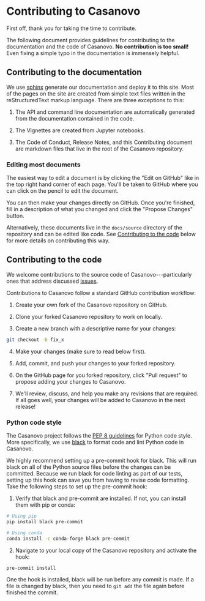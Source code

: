 # Contributing to Casanovo

First off, thank you for taking the time to contribute.

The following document provides guidelines for contributing to the
documentation and the code of Casanovo. **No contribution is too small!** Even
fixing a simple typo in the documentation is immensely helpful.


## Contributing to the documentation

We use [sphinx](https://www.sphinx-doc.org/en/master/) generate our
documentation and deploy it to this site. Most of the pages on the site are
created from simple text files written in the reStructuredText markup language.
There are three exceptions to this:

1. The API and command line documentation are automatically generated from the
   documentation contained in the code.

2. The Vignettes are created from Jupyter notebooks.

3. The Code of Conduct, Release Notes, and this Contributing document are 
   markdown files that live in the root of the Casanovo repository.

### Editing most documents

The easiest way to edit a document is by clicking the "Edit on GitHub" like in
the top right hand corner of each page. You'll be taken to GitHub where
you can click on the pencil to edit the document.

You can then make your changes directly on GitHub. Once you're finished, fill
in a description of what you changed and click the "Propose Changes" button.

Alternatively, these documents live in the `docs/source` directory of the
repository and can be edited like code. See [Contributing to the
code](#contributing-to-the-code) below for more details on contributing this
way.


## Contributing to the code

We welcome contributions to the source code of Casanovo---particularly 
ones that address discussed [issues](https://github.com/Noble-Lab/Casanovo/issues).

Contributions to Casanovo follow a standard GitHub contribution workflow:

1. Create your own fork of the Casanovo repository on GitHub.

2. Clone your forked Casanovo repository to work on locally.

3. Create a new branch with a descriptive name for your changes:

```bash
git checkout -b fix_x
```

4. Make your changes (make sure to read below first).

5. Add, commit, and push your changes to your forked repository.

6. On the GitHub page for you forked repository, click "Pull request" to propose
   adding your changes to Casanovo.

7. We'll review, discuss, and help you make any revisions that are required. If
   all goes well, your changes will be added to Casanovo
   in the next release!


### Python code style

The Casanovo project follows the [PEP 8
guidelines](https://www.python.org/dev/peps/pep-0008/) for Python code style.
More specifically, we use [black](https://black.readthedocs.io/en/stable/) to
format code and lint Python code in Casanovo.

We highly recommend setting up a pre-commit hook for black. This will run black
on all of the Python source files before the changes can be committed. Because
we run black for code linting as part of our tests, setting up this hook can
save you from having to revise code formatting. Take the following steps to set
up the pre-commit hook:

1. Verify that black and pre-commit are installed. If not, you can install them
   with pip or conda:

```bash
# Using pip
pip install black pre-commit

# Using conda
conda install -c conda-forge black pre-commit
```

2. Navigate to your local copy of the Casanovo repository and activate the hook:
```bash
pre-commit install
```

One the hook is installed, black will be run before any commit is made. If a
file is changed by black, then you need to `git add` the file again before
finished the commit.
